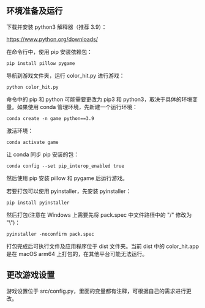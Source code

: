 ## 环境准备及运行

下载并安装 python3 解释器（推荐 3.9）：

https://www.python.org/downloads/

在命令行中，使用 pip 安装依赖包：

```shell
pip install pillow pygame
```

导航到游戏文件夹，运行 color_hit.py 进行游戏：

```shell
python color_hit.py
```

命令中的 pip 和 python 可能需要更改为 pip3 和 python3，取决于具体的环境变量。如果使用 conda 管理环境，先新建一个运行环境：

```shell
conda create -n game python==3.9
```

激活环境：

```shell
conda activate game
```

让 conda 同步 pip 安装的包：

```shell
conda config --set pip_interop_enabled true
```

然后使用 pip 安装 pillow 和 pygame 后运行游戏。

若要打包可以使用 pyinstaller，先安装 pyinstaller：

```shell
pip install pyinstaller
```

然后打包(注意在 Windows 上需要先将 pack.spec 中文件路径中的 "/" 修改为 "\\")：

```shell
pyinstaller -noconfirm pack.spec
```

打包完成后可执行文件及应用程序位于 dist 文件夹。当前 dist 中的 color_hit.app 是在 macOS arm64 上打包的，在其他平台可能无法运行。

## 更改游戏设置

游戏设置位于 src/config.py，里面的变量都有注释，可根据自己的需求进行更改。